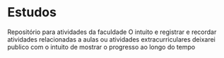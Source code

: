 # Estudos
Repositório para atividades da faculdade
O intuito e registrar e recordar atividades relacionadas a aulas ou atividades extracurriculares
deixarei publico com o intuito de mostrar o progresso ao longo do tempo
